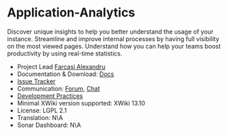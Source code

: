 # Application-Analytics

Discover unique insights to help you better understand the usage of your instance. Streamline and improve
internal processes by having full visibility on the most viewed pages. Understand how you can help your teams boost
productivity by using real-time statistics.

* Project Lead [Farcasi Alexandru](https://github.com/Farcasut)
* Documentation & Download: [Docs](https://store.xwiki.com/xwiki/bin/view/Extension/AnalyticsApplicationPro/#documentation)
* [Issue Tracker](https://github.com/xwikisas/application-analytics/issues)
* Communication: [Forum](https://forum.xwiki.org), [Chat](https://dev.xwiki.org/xwiki/bin/view/Community/Chat)
* [Development Practices](https://dev.xwiki.org)
* Minimal XWiki version supported: XWiki 13.10
* License: LGPL 2.1
* Translation: N\A
* Sonar Dashboard: N\A
